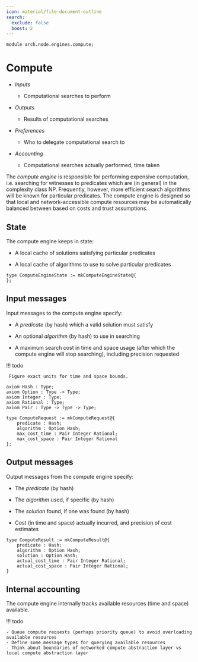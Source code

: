 ```yaml
---
icon: material/file-document-outline
search:
  exclude: false
  boost: 2
---
```


```juvix
module arch.node.engines.compute;
```

# Compute

- *Inputs*
    - Computational searches to perform

- *Outputs*

    - Results of computational searches

- *Preferences*

    - Who to delegate computational search to

- *Accounting*
    - Computational searches actually performed, time taken

The _compute engine_ is responsible for performing expensive computation, i.e. searching for witnesses to predicates which are (in general) in the complexity class NP. Frequently, however, more efficient search algorithms will be known for particular predicates. The compute engine is designed so that local and network-accessible compute resources may be automatically balanced between based on costs and trust assumptions.

## State

The compute engine keeps in state:

- A local cache of solutions satisfying particular predicates

- A local cache of algorithms to use to solve particular predicates

```juvix
type ComputeEngineState := mkComputeEngineState@{
};
```

## Input messages

Input messages to the compute engine specify:

- A _predicate_ (by hash) which a valid solution must satisfy

- An optional _algorithm_ (by hash) to use in searching

- A maximum search cost in time and space usage (after which the compute engine will stop searching), including precision requested


!!! todo

     Figure exact units for time and space bounds.

```juvix
axiom Hash : Type;
axiom Option : Type -> Type;
axiom Integer : Type;
axiom Rational : Type;
axiom Pair : Type -> Type -> Type;

type ComputeRequest := mkComputeRequest@{
    predicate : Hash;
    algorithm : Option Hash;
    max_cost_time : Pair Integer Rational;
    max_cost_space : Pair Integer Rational
};
```

## Output messages

Output messages from the compute engine specify:

- The _predicate_ (by hash)

- The _algorithm_ used, if specific (by hash)

- The _solution_ found, if one was found (by hash)

- Cost (in time and space) actually incurred, and precision of cost estimates

```juvix
type ComputeResult := mkComputeResult@{
    predicate : Hash;
    algorithm : Option Hash;
    solution : Option Hash;
    actual_cost_time : Pair Integer Rational;
    actual_cost_space : Pair Integer Rational;
}
```

## Internal accounting

The compute engine internally tracks available resources (time and space) available.

!!! todo

    - Queue compute requests (perhaps priority queue) to avoid overloading available resources
    - Define some message types for querying available resources
    - Think about boundaries of networked compute abstraction layer vs local compute abstraction layer
